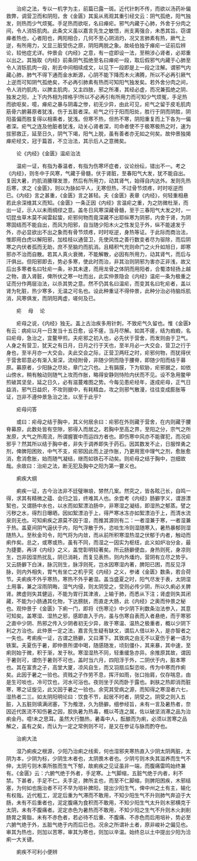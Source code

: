 <!-- { "loadSidebar": true } -->
　　治疟之法，专以一机字为主，前篇已露一斑。近代针刺不传，而欲以汤药补偏救弊，调营卫而和阴阳，舍《金匮》其奚从焉观其重引经文云：阴气孤绝，阳气独发，则热而少气烦冤。手足热而欲呕，名曰瘅疟。邪气内藏于心肺，外舍于分肉之间，令人消铄肌肉。此条文义虽以嘉言先生之敏悟，尚支离强合，未悉其旨。窃谓瘅者热也，心者阳也，两阳相合，几何不至心阴消灼，况又言肺素有热，厥气上逆，有所用力，又显三脏受伤之原，阴阳两脱之象。故岐伯独于瘅疟一证前后辨论，较他症尤详。仲景会《内经》之意，有一症即设一法，至稍涉心肾者，必郑重以出之。其独取《内经》前条阴气孤绝至名曰瘅疟一段，取后假邪气内藏于心肺至令人消铄肌肉一段，削去中间相续成文，以见下一段即是上一段之注解。谓邪气内藏心肺，肺气不得下通而金水断源，心阴不能下降而木火沸腾，所以不必再引厥气上逆而可知阴气孤绝矣，不必再引肺素有热而可知阳气独发矣。若外舍分肉之间，令人消灼肌肉，以脾主肌肉，又主四肢，邪之所凑，其经必虚，而况兼孤绝之阴、独发之阳，上下内外相为捍格乎!所以不必再引有所用力而可知少气烦冤，手足热而欲呕矣，噫，瘅疟之暴与阴毒之惨，初无少异，由此可见，疟气之留于皮毛肌肉筋骨六腑募原者犹浅，伤于五脏者深。疟气之行于阳而阳处，胜行于阴而阴胜，阴阳虽偏而胜复得以相乘者，犹浅。但寒不热，但热不寒，阴阳重复而上下各为一偏者深。疟气之连及他脏者犹浅，动关心肾者深，司命者使不于极寒极热之时，速为拔邪救正，延至日久，阴气下竭，阳气上脱，虽有善者亦无如之何矣。故仲景独揭瘅疟经文，冠于篇首，不立治法，其示后人之意微矣。

　　论《内经》《金匮》温疟治法

　　温疟一证，有指为春温者，有指为伤寒坏症者，议论纷纭，错出不一。考之《内经》，则冬中于风寒，气藏于骨髓，伏于肾脏，至春阳气大发，犹不能自出。复因大暑，灼肌消腠理发泄，然后有所用力，动其肾气，始得自内达外。发则先热后寒，求之《金匮》，则以为脉如平人，无寒但热，不过骨节烦疼，时时呕逆而已。《内经》言之甚重，《金匮》言之甚轻。夫《金匮》表章《内经》，何轻重相悬若此余深维其义而知。《金匮》一条正因《内经》言温疟之重，为之防微杜渐，而出一证，示人以未雨绸缪之意。盖冬日风寒深藏骨髓，至于三春阳气大发之时，一切昆虫草木莫不闻雷起蛰，疟邪何物而竟深藏不出耶纵寒为阴邪，内舍于肾，为阴寒固结而不能自出，而风为阳邪，自当随少阳木火之性发见于外，纵不能遽发于外，亦必显欲出不出之象而有骨节烦疼，时时呕逆，身热等证。于此际而商治法，惟即用白虎以解阳邪，加桂枝以通营卫，先使风性之善行数变者尽为驱除，而后阴寒之内伏者孤而无助，庶不至脑灼而肌消。且精积气充则命门之火升如旭日，即寒邪亦不治而自散。若其人真火衰微，不能解散，必因有所用力，动其肾气，而后与汗俱出。但阳邪即去，势必多寒，使此时而治，非其治则阴邪为害亦正非浅，故又后出多寒者名曰牡疟一条，补其未逮，而用龙骨之体阴而用阳者，合蜀漆轻扬上越之物，直入肾脏，俾所伏之寒一吐而出，此实仲景隐会《内经》温疟一条为极重之证而分作两层治法，以杀其势之意。然不仍其名曰温疟，而变其名曰牝疟者，盖以肾为牝脏，热少寒多，无温之可名也。设此种重证不得仲景，此种分治必待脑烁肌消，风寒俱发，而阴阳两虚，嗟何及已。

　　疟 　母 　论

　　疟母之说，《内经》独无。盖上古治疾多用针刺，不致疟气久留也。惟《金匮》有云：病疟以月一日发当十五日愈，设不瘥，当月尽解。如其不瘥，结为瘕瘕，名曰疟母，急治之，宜鳌甲煎。夫疟邪之初入也，必先伏于营舍，而发则由于卫气。人身之有营卫，犹天之有日月，日月之行于天也，至半月必一大交会，营卫之行于身也，至半月亦一大交会。夫此交会之际，正营卫两旺之时，疟邪何物，而犹得伏于营舍耶意必有渐入渐深，流经附骨，非随少阴而隐于腰脊，即随少阳而结于募原。募原者，少阳脉之尽处，章门之穴也。上有膈膜，下为软胁，疟邪据之，如依山傍水，稍有触动则随气上攻而作胀，略得安静则恃险内伏而不见。设不急用鳖甲煎破其坚垒，延之日久，必有滋蔓难图之势。今每见患疟经年，遂成疟母，正气日益消，邪气日益炽，不攻则据中，有耗精血，攻之则邪气散漫，往往变成膨胀等证，岂非不遵仲景急治之法，以至于此乎?

　　疟母问答

　　或曰：疟母之结于胸中，其义何居余曰：疟邪在外则藏于营舍，在内则藏于腰脊募原，此数处皆有空隙，邪得入而居之。若胸中至高之界，至阳之分，宗气之所发原，大气之所周流，所谓握寰中而运四方者也。即伤寒中风亦不能骤犯，而况疟邪乎？然其所以结于胸中者，非失于调养即失于药石。因其数发不止，日服悍勇之剂，俾脾阳困败，中气不支，疟邪因此而上逆作胀，乃更用宽中理气之剂，愈胀愈消，愈消愈胀，始而随气凝结，继而如铁石不动矣。则疟母之结于胸中，岂细故哉。余故曰：治疟之法，断无犯及胸中之阳为第一要义也。

　　痢疾大纲

　　痢疾一证，古今治法非不廷璧琳琅，棼然几案。然究之，皆各眩己长，自鸣一得，求其有精微之蕴、会归之旨，终难其人也。余尝考《内经》肠擗字义，谓游漂絮也，又谓肠中水也，以水而如絮漂泊肠中，非寒湿之凝结，即湿热之郁蒸。譬之污秽之水，得烈日曝晒，因如絮漂泊于上，得严寒冰冻亦如絮漂泊于上，而清水流泉则无也。可知痢疾之源莫不因于湿，而推其源则有二：一者湿兼于寒，一者湿兼于热。盖夏间阴气逼伏于内，阳气浮散于外，恣啖生冷则湿随寒入，暑热暴郁则湿随热入。至秋金司令，阳气将为内敛，而从前所积寒湿热湿之伏郁于内者，触动而痢作矣。总之，或寒或热，虽有不同，而湿之一因实为枢纽，此义如炉冶分金，最为捷要。再详《内经》之义，盖觉彰明较著矣。所云肠擗便血，身热则死，身凉则生，岂非因湿热扰乱，阴已消耗，而复见表热，则内外燔灼，营阴有立尽之势乎。又云肠擗下白沫，脉沉则生，脉浮则死，岂水因寒湿内著，脾阳已困，而反见浮脉，则内外相失，胃气有坐亡之机乎究《内经》之义，参诸《金匮》数条，若合荷节。夫痢疾不外乎寒热，寒热不外乎暑湿。盖当盛夏之时，阳气尽发于表，太阴湿土用事，兼之淫雨阴晦，湿气内侵，则太阴受之，受则必传少阴，所以久痢必关脾肾。脾虚则失其健运，不能为胃行其津液，上输于肺，而悉从下注；肾虚则失其闭藏，不能为小肠通其化物，下达膀胱，而直走大肠，此《内经》之奥而仲景之秘也。观仲景于《金匮》下痢一门，即将《伤寒沦》中少阴下利数条治法参入，其意可知矣。盖寒湿、湿热之邪，感即直入于内，虽与伤寒自表而入者悬绝，而于寒邪之直中少阴、热邪之传入少阴者初无少异，故于寒温、温热之极重者，概以少阴下利之方治也。此仲景一定之法，嘉言先生疑有缺文，谓后人借以补入，是亦智者之一失也。考痢疾一证，古谓之肠擗，又曰滞下。其致病之由无不以夏伤于暑一语为铁案。夫夏伤于暑，即仲景所谓中喝，随感随发，顷刻僵仆，其来暴，其中速，至痢则始于微，积于渐，发于秋。寒湿湿热不同，轻重缓急亦异。余推原其故，谓因于暑则可，谓伤于暑则不可也，盖时当六月，四阳浮于外，二阴伏于内，脏本寒也。其在富贵之子，高堂大厦，凉风自生，而又羽扇瓜梨恣啖，传为中寒而作痢矣。此因于暑之一验也。资贱之子作劳不息，挥汗如雨，张口抬肩，仅存喘息，由是生可啖也，冷可饮也，河水可浴也。夜则坐于风而卧于露也。剥肤之热即消而脏寒，寒之证旋见，此又因于暑之一验也。余究其受病之源，而知得之寒湿者六七，湿热者二三。如太阴阳明论曰：饮食不节，起居不时者，阴受之。阴受之则入五脏，入五脏则填满闭塞，下为飧泄，久为肠擗。细参经旨，未有一言及暑热者，奈因近代医流不知伤暑之因，胶执暑为热毒，概以芩连之属，佐以破坚消滞之品为治痢金丹。噫!未之思耳。虽然大行酷热，暑毒中人，酝酿而为痢，必须以苦寒之品解之，盖有之矣，而认为一定之常例则不可，是又在参证与脉而酌夺也。

　　治痢大法

　　湿乃痢疾之根源，少阳乃治痢之线索，何也湿邪夹寒热直入少阴太阴两脏，太阴为本，少阴为标，少阴生木者也，太阴畏木者也。少阴亏则木失其滋养而生气不伸，太阴亏则木乘所胜而生气下郁，故痢疾之见证虽非一端，而腹痛雷鸣始终兼有。《金匮》云：六腑气绝于外者，手足寒。上气脚缩，五脏气绝于内者，利不禁。下甚者，手足不仁。夫手足，脾所主也，而至不仁脚缩，则脾阳困疾，木邪结塞，为何如也施治者不可不早为培补脾阳，提出少阳生气，俾中州之土有主，输化有权哉。近代粗工，泥定后重为气滞而不敢用，不知少阳生气不升则肺气奔迫于大肠，未有不后重者也，泥定腹痛为食积而不敢用，不知少阳生气太升则木邪横克于太阴，未有不腹痛者。泥定赤色为暑热而不敢用，不知少阳之生气不升则木火剥削肠胃之膏脂，未有不赤色者，若必待不后重、不腹痛、不赤色而后用培补，势必至六腑气绝于外，五脏气绝于内而后已也。况余之所谓补土者，原非峻补之偏见也。审其为热也，则加以苦寒，审其为寒也，则加以辛温。始终总以土中提出少阳为洽痢一大关键。

　　痢疾不可利小便辨

